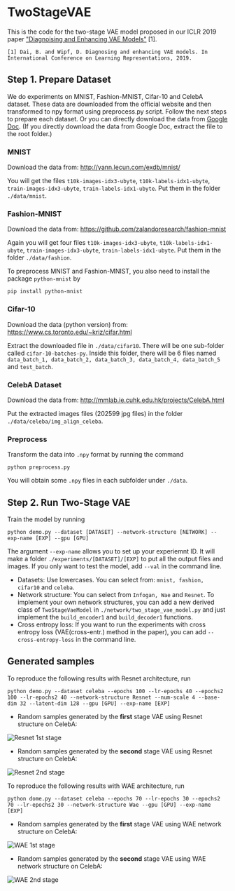 # TwoStageVAE

This is the code for the two-stage VAE model proposed in our ICLR 2019 paper ["Diagnoising and Enhancing VAE Models"](https://openreview.net/forum?id=B1e0X3C9tQ) [1]. 

```
[1] Dai, B. and Wipf, D. Diagnosing and enhancing VAE models. In International Conference on Learning Representations, 2019.
```

## Step 1. Prepare Dataset

We do experiments on MNIST, Fashion-MNIST, Cifar-10 and CelebA dataset. These data are downloaded from the official website and then transformed to npy format using preprocess.py script. Follow the next steps to prepare each dataset. Or you can directly download the data from [Google Doc](https://drive.google.com/open?id=1y_m_UoKfjSJQ6d4EVYL3CrBLSa_t3ftv). (If you directly download the data from Google Doc, extract the file to the root folder.)

### MNIST

Download the data from: http://yann.lecun.com/exdb/mnist/

You will get the files `t10k-images-idx3-ubyte`, `t10k-labels-idx1-ubyte`, `train-images-idx3-ubyte`, `train-labels-idx1-ubyte`. Put them in the folder `./data/mnist`.

### Fashion-MNIST

Download the data from: https://github.com/zalandoresearch/fashion-mnist

Again you will get four files `t10k-images-idx3-ubyte`, `t10k-labels-idx1-ubyte`, `train-images-idx3-ubyte`, `train-labels-idx1-ubyte`. Put them in the folder `./data/fashion`.

To preprocess MNIST and Fashion-MNIST, you also need to install the package `python-mnist` by 
```
pip install python-mnist
```

### Cifar-10

Download the data (python version) from: https://www.cs.toronto.edu/~kriz/cifar.html

Extract the downloaded file in `./data/cifar10`. There will be one sub-folder called `cifar-10-batches-py`. Inside this folder, there will be 6 files named `data_batch_1, data_batch_2, data_batch_3, data_batch_4, data_batch_5` and `test_batch`.

### CelebA Dataset

Download the data from: http://mmlab.ie.cuhk.edu.hk/projects/CelebA.html

Put the extracted images files (202599 jpg files) in the folder `./data/celeba/img_align_celeba`. 

### Preprocess

Transform the data into `.npy` format by running the command 
```
python preprocess.py
```

You will obtain some `.npy` files in each subfolder under `./data`.

## Step 2. Run Two-Stage VAE
Train the model by running
```
python demo.py --dataset [DATASET] --network-structure [NETWORK] --exp-name [EXP] --gpu [GPU]
```
The argument `--exp-name` allows you to set up your experiemnt ID. It will make a folder `./experiments/[DATASET]/[EXP]` to put all the output files and images. If you only want to test the model, add `--val` in the command line.

* Datasets: Use lowercases. You can select from: `mnist, fashion, cifar10` and `celeba`.
* Network structure: You can select from `Infogan, Wae` and `Resnet`. To implement your own network structures, you can add a new derived class of `TwoStageVaeModel` in `./network/two_stage_vae_model.py` and just implement the `build_encoder1` and `build_decoder1` functions. 
* Cross entropy loss: If you want to run the experiments with cross entropy loss (VAE(cross-entr.) method in the paper), you can add `--cross-entropy-loss` in the command line.

## Generated samples
To reproduce the following results with Resnet architecture, run
```
python demo.py --dataset celeba --epochs 100 --lr-epochs 40 --epochs2 100 --lr-epochs2 40 --network-structure Resnet --num-scale 4 --base-dim 32 --latent-dim 128 --gpu [GPU] --exp-name [EXP]
```

* Random samples generated by the **first** stage VAE using Resnet structure on CelebA:

![Resnet 1st stage](imgs/resnet_gen1.jpg)

* Random samples generated by the **second** stage VAE using Resnet structure on CelebA:

![Resnet 2nd stage](imgs/resnet_gen2.jpg)

To reproduce the following results with WAE architecture, run
```
python dome.py --dataset celeba --epochs 70 --lr-epochs 30 --epochs2 70 --lr-epochs2 30 --network-structure Wae --gpu [GPU] --exp-name [EXP]
```
* Random samples generated by the **first** stage VAE using WAE network structure on CelebA:

![WAE 1st stage](imgs/wae_gen1.jpg)

* Random samples generated by the **second** stage VAE using WAE network structure on CelebA:

![WAE 2nd stage](imgs/wae_gen2.jpg)


